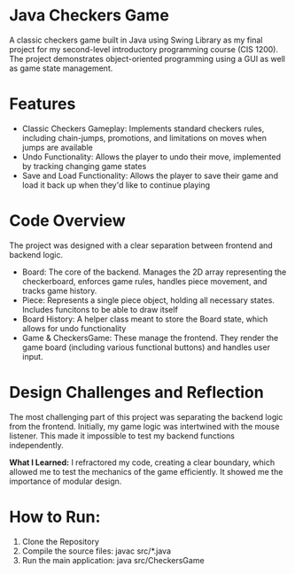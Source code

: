 # Java Checkers Game
A classic checkers game built in Java using Swing Library as my final project for my second-level introductory programming course (CIS 1200). The project demonstrates object-oriented programming using a GUI as well as game state management.

# Features
* Classic Checkers Gameplay: Implements standard checkers rules, including chain-jumps, promotions, and limitations on moves when jumps are available
* Undo Functionality: Allows the player to undo their move, implemented by tracking changing game states
* Save and Load Functionality: Allows the player to save their game and load it back up when they'd like to continue playing

# Code Overview
The project was designed with a clear separation between frontend and backend logic.
* Board: The core of the backend. Manages the 2D array representing the checkerboard, enforces game rules, handles piece movement, and tracks game history.
* Piece: Represents a single piece object, holding all necessary states. Includes funcitons to be able to draw itself
* Board History: A helper class meant to store the Board state, which allows for undo functionality
* Game & CheckersGame: These manage the frontend. They render the game board (including various functional buttons) and handles user input.

# Design Challenges and Reflection
The most challenging part of this project was separating the backend logic from the frontend. Initially, my game logic was intertwined with the mouse listener. This made it impossible to test my backend functions independently.

**What I Learned:** I refractored my code, creating a clear boundary, which allowed me to test the mechanics of the game efficiently. It showed me the importance of modular design.

# How to Run: 
1. Clone the Repository
2. Compile the source files: javac src/*.java
3. Run the main application: java src/CheckersGame
